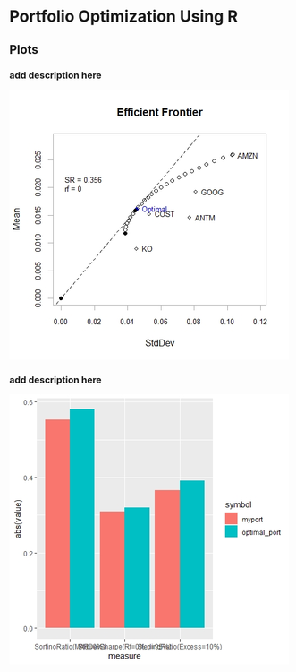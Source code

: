 # Portfolio Optimization Using R


## Plots
### add description here
![](Images/EfficientFrontier.jpeg)

### add description here
![](Images/RiskadjustedReturn-BarGraph.jpeg)
